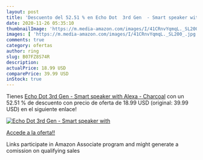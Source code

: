 ```yaml
---
layout: post
title: 'Descuento del 52.51 % en Echo Dot  3rd Gen  - Smart speaker with '
date: 2020-11-26 05:35:10
thumbnailImage: 'https://m.media-amazon.com/images/I/41CRnvYqmqL._SL200_.jpg'
images: [ 'https://m.media-amazon.com/images/I/41CRnvYqmqL._SL200_.jpg' ]
comments: true
category: ofertas
author: ring
slug: B07FZ8S74R
description:
actualPrice: 18.99 USD
comparePrice: 39.99 USD
inStock: true
---
```


Tienes [Echo Dot  3rd Gen  - Smart speaker with Alexa - Charcoal](https://www.amazon.com/dp/B07FZ8S74R/?tag=tolees-20) con un 52.51 % de descuento con precio de oferta de 18.99 USD (original: 39.99 USD) en el siguiente enlace!

[![Echo Dot  3rd Gen  - Smart speaker with ](https://m.media-amazon.com/images/I/41CRnvYqmqL._SL200_.jpg)](https://www.amazon.com/dp/B07FZ8S74R/?tag=tolees-20)

[Accede a la oferta!!](https://www.amazon.com/dp/B07FZ8S74R/?tag=tolees-20)

Links participate in Amazon Associate program and might generate a comission on qualifying sales


